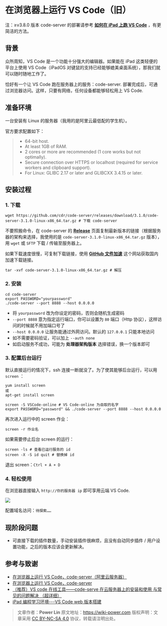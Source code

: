 # 在浏览器上运行 VS Code（旧）

注：≥v3.8.0 版本 code-server 的部署请参考 [**如何在 iPad 上跑 VS Code**](https://wiki-power.com/如何在iPad上运行VSCode) ，有更简洁的方法。

## 背景

众所周知，VS Code 是一个功能十分强大的编辑器。如果能在 iPad 这类轻便的平台上使用 VS Code（iPadOS 对键鼠的支持已经能够媲美桌面系统），那我们就可以随时随地工作了。

恰好有一个让 VS Code 跑在服务器上的服务：code-server. 部署完成后，可通过浏览器访问。这样，只要有网络，任何设备都能够轻松用上 VS Code.

## 准备环境

一台安装有 Linux 的服务器（我用的是阿里云最低配的学生机）。

官方要求配置如下：

> - 64-bit host.
> - At least 1GB of RAM.
> - 2 cores or more are recommended (1 core works but not optimally).
> - Secure connection over HTTPS or localhost (required for service workers and clipboard support).
> - For Linux: GLIBC 2.17 or later and GLIBCXX 3.4.15 or later.

## 安装过程

### 1. 下载

```shell
wget https://github.com/cdr/code-server/releases/download/3.1.0/code-server-3.1.0-linux-x86_64.tar.gz # 下载 code-server
```

不要照搬命令，在 code-server 的 [**Release**](https://github.com/cdr/code-server/releases) 页面复制最新版本的链接（根据服务器的架构来选择，我使用的是 `code-server-3.1.0-linux-x86_64.tar.gz` 版本），用 `wget` 或 `SFTP` 下载 / 传输至服务器上。

如果下载速度很慢，可复制下载链接，使用 [**GitHub 文件加速**](https://gh.api.99988866.xyz/) 这个网站获取国内加速下载链接。

```shell
tar -xvf code-server-3.1.0-linux-x86_64.tar.gz # 解压
```

### 2. 安装

```shell
cd code-server
export PASSWORD="yourpassword"
./code-server --port 8888 --host 0.0.0.0
```

- 将 `yourpassword` 改为你设定的密码，否则会随机生成密码
- `--port 8888` 意为指定运行端口，你可以设置为 `80` 端口（Http 协议），这样访问的时候就不用加端口号了
- `--host 0.0.0.0` 让服务能通过外网访问。默认的 `127.0.0.1` 只能本地访问
- 如不需要密码验证，可以加上 `--auth none`
- 如启动服务不成功，可能为 **处理器架构版本** 选择错误，换一个版本即可

### 3. 配置后台运行

默认直接运行的情况下，ssh 连接一断就没了。为了使其能够后台运行，可以用 `screen` ：

```shell
yum install screen
或
apt-get install screen
```

```shell
screen -S VSCode-online # VS Code-online 为自取的名字
export PASSWORD="password" && ./code-server --port 8888 --host 0.0.0.0
```

再次进入运行中的 screen 作业：

```shell
screen -r 作业名
```

如果需要停止后台 screen 的运行：

```shell
screen -ls # 查看已运行服务的 id
screen -X -S id quit # 替换掉 id
```

退出 screen：`Ctrl + A + D`

### 4. 轻松使用

在浏览器直接输入 `http://你的服务器 ip` 即可享用云端 VS Code.

![](https://f004.backblazeb2.com/file/wiki-media/img/20200413181001.jpg)

配置域名访问：`待探索……`

## 现阶段问题

- 可直接下载的插件数量，手动安装插件很麻烦，且没有自动同步插件 / 用户设置功能，之后的版本应该会更新解决。

## 参考与致谢

- [在浏览器上运行 VS Code，code-server（阿里云服务器）](https://copyfuture.com/blogs-details/20200405045150018h4edt0f4q8486jq)
- [在浏览器上运行 VS Code，code-server](https://segmentfault.com/a/1190000022267386)
- [（推荐）VS code 在线工具——code-serve 在云服务器上的安装和使用 与常见的问题解决 （超详细）](https://blog.csdn.net/Granery/article/details/90415636)
- [iPad 编程学习环境---VS Code web 版本搭建](https://blog.icodef.com/2019/11/17/1670)

> 文章作者：**Power Lin**
> 原文地址：<https://wiki-power.com>
> 版权声明：文章采用 [CC BY-NC-SA 4.0](https://creativecommons.org/licenses/by/4.0/deed.zh) 协议，转载请注明出处。
